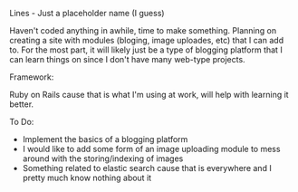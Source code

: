 Lines - Just a placeholder name (I guess)

Haven't coded anything in awhile, time to make something. Planning on creating a site with modules (bloging, image uploades, etc) that I can add to.
For the most part, it will likely just be a type of blogging platform that I can learn things on since I don't have many web-type projects.

Framework:

Ruby on Rails cause that is what I'm using at work, will help with learning it better.

To Do:

- Implement the basics of a blogging platform
- I would like to add some form of an image uploading module to mess around with the storing/indexing of images
- Something related to elastic search cause that is everywhere and I pretty much know nothing about it
